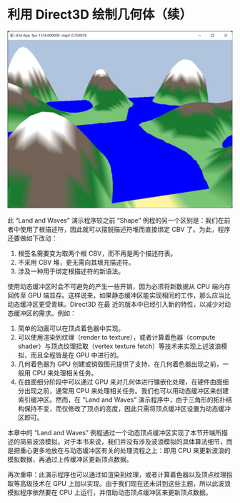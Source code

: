 # 利用 Direct3D 绘制几何体（续）

![](../misc/images/04-result.png)

此 “Land and Waves” 演示程序较之前 “Shape” 例程的另一个区别是：我们在前者中使用了根描述符，因此就可以摆脱描述符堆而直接绑定 CBV 了。为此，程序还要做如下改动：

1. 根签名需要变为取两个根 CBV，而不再是两个描述符表。
2. 不采用 CBV 堆，更无需向其填充描述符。
3. 涉及一种用于绑定根描述符的新语法。 

使用动态缓冲区时会不可避免的产生一些开销，因为必须将新数据从 CPU 端内存回传至 GPU 端显存。这样说来，如果静态缓冲区能实现相同的工作，那么应当比动态缓冲区更受青睐。Direct3D 在最 近的版本中已经引入新的特性，以减少对动态缓冲区的需求。例如：

1. 简单的动画可以在顶点着色器中实现。
2. 可以使用渲染到纹理（render to texture），或者计算着色器（compute shader）与顶点纹理拾取（vertex texture fetch）等技术来实现上述波浪模拟，而且全程皆是在 GPU 中进行的。
3. 几何着色器为 GPU 创建或销毁图元提供了支持，在几何着色器出现之前，一般用 CPU 来处理相关任务。
4. 在曲面细分阶段中可以通过 GPU 来对几何体进行镶嵌化处理，在硬件曲面细分出现之前，通常用 CPU 来处理相关任务。我们也可以用动态缓冲区来创建索引缓冲区。然而，在 “Land and Waves” 演示程序中，由于三角形的拓扑结构保持不变，而仅修改了顶点的高度，因此只需将顶点缓冲区设置为动态缓冲区即可。

本章中的 “Land and Waves” 例程通过一个动态顶点缓冲区实现了本节开端所描述的简易波浪模拟。对于本书来说，我们并没有涉及波浪模拟的具体算法细节，而是把重心更多地放在与动态缓冲区有关的处理流程之上：即用 CPU 来更新波浪的模拟数据，再通过上传缓冲区更新顶点数据。 

再次重申：此演示程序也可以通过如渲染到纹理，或者计算着色器以及顶点纹理拾取等高级技术在 GPU 上加以实现。由于我们现在还未讲到这些主题，所以此波浪模拟程序依然要在 CPU 上运行，并借助动态顶点缓冲区来更新顶点数据。 
